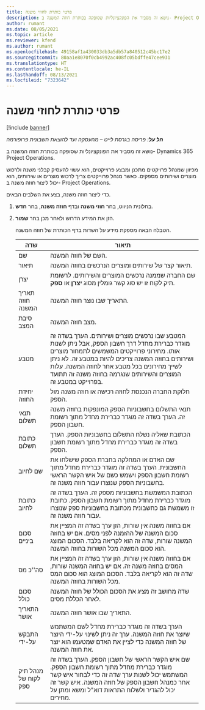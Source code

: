 ```yaml
---
title: פרטי כותרת לחוזי משנה
description: נושא זה מסביר את הפונקציונליות שסופקה בכותרת חוזה המשנה ב- Project Operations.
author: rumant
ms.date: 08/05/2021
ms.topic: article
ms.reviewer: kfend
ms.author: rumant
ms.openlocfilehash: 49158af1a430033db3a5db57a840512c45bc17e2
ms.sourcegitcommit: 80aa1e8070f0cb4992ac408fc05bdffe47cee931
ms.translationtype: HT
ms.contentlocale: he-IL
ms.lasthandoff: 08/13/2021
ms.locfileid: "7323642"
---
```

# <a name="header-details-for-subcontracts"></a>פרטי כותרת לחוזי משנה

[!include [banner](../../includes/dataverse-preview.md)]

_**חל על**: פריסה בגרסת לייט – מהעסקה ועד להוצאת חשבונית פרופורמה_

נושא זה מסביר את הפונקציונליות שסופקה בכותרת חוזה המשנה ב- Dynamics 365 Project Operations.

מכיוון שמנהל פרויקטים מתכנן ומבצע פרוייקטים, הוא עשוי להעסיק קבלני משנה ולרכוש מוצרים ושירותים מספקים. כאשר מנהל פרוייקטים צריך לרכוש מוצרים או שירותים, הוא יכול ליצור חוזה משנה ב- Project Operations.

כדי ליצור חוזה משנה, בצע את השלבים הבאים.

1. בחלונית הניווט, בחר **חוזי משנה** ובדף **חוזה משנה**, בחר **חדש**.
2. הזן את המידע הדרוש ולאחר מכן בחר **שמור**.

    הטבלה הבאה מספקת מידע על השדות בדף הכותרת של חוזה המשנה.

    | **שדה** | **תיאור** |
    | --- | --- | 
    | שם | השם של חוזה המשנה. |
    | תיאור | תיאור קצר של שירותים ומוצרים הנרכשים בחוזה המשנה. |
    | יצרן | שם החברה שממנה נרכשים המוצרים והשירותים. לרשומת תיק לקוח זו יש סוג קשר גומלין מסוג **יצרן** או **ספק**. |
    | תאריך חוזה המשנה | התאריך שבו נוצר חוזה המשנה. |
    | סיבת המצב‬ | מצב חוזה המשנה. |
    | מטבע | המטבע שבו נרכשים מוצרים ושירותים. הערך בשדה זה מוגדר כברירת מחדל דרך חשבון הספק, אבל ניתן לשנות אותו. מחירוני פרוייקטים המשמשים לתמחור מוצרים ושירותים בחוזה המשנה צריכים להיות במטבע זה. לא ניתן לשייך מחירונים בכל מטבע אחר לחוזה המשנה. עלות המוצרים והשירותים שנגרמה בחוזה משנה זה תתועד בפרוייקט במטבע זה. |
    | יחידת החוזה | חלוקת החברה הנכנסת לחוזה רכישה או חוזה משנה מול הספק. |
    | תנאי תשלום | תנאי התשלום בחשבוניות הספק המונפקות בחוזה משנה זה. הערך בשדה זה מוגדר כברירת מחדל מתוך רשומת חשבון הספק. |
    | כתובת תשלום | הכתובת שאליה נשלח התשלום בחשבוניות הספק. הערך בשדה זה מוגדר כברירת מחדל מתוך רשומת חשבון הספק. |
    | שם לחיוב | שם האדם או המחלקה בחברת הספק שישלחו את החשבונית. הערך בשדה זה מוגדר כברירת מחדל מתוך רשומת חשבון הספק וישמש כשם של איש הקשר הראשי בחשבוניות הספק שנוצרו עבור חוזה משנה זה. |
    | ‏‫כתובת לחיוב‬ | הכתובת המשמשת בחשבוניות מספק זה. הערך בשדה זה מוגדר כברירת מחדל מתוך רשומת חשבון הספק. כתובת זו משמשת גם כחשבונית מכתובת בחשבוניות ספק שנוצרו עבור חוזה משנה זה. |
    | סכום ביניים | אם בחוזה משנה אין שורות, הזן ערך בשדה זה המציין את סכום המשנה של ההזמנה לפני מסים. אם יש בחוזה המשנה שורות, שדה זה הוא לקריאה בלבד. הסכום המוצג הוא סכום המשנה מכל השורות בחוזה המשנה. |
    | סה''כ מס | אם בחוזה משנה אין שורות, הזן ערך בשדה זה המציין את המסים בחוזה משנה זה. אם יש בחוזה המשנה שורות, שדה זה הוא לקריאה בלבד. הסכום המוצג הוא סכום המס מכל השורות בחוזה המשנה. |
    | סכום כולל |  שדה מחושב זה מציג את הסכום הכולל של חוזה המשנה לאחר הכללת מסים.  |
    | התאריך אושר | התאריך שבו אושר חוזה המשנה.  |
    | התבקש על-ידי | הערך בשדה זה מוגדר כברירת מחדל לשם המשתמש שיוצר את חוזה המשנה. ערך זה ניתן לשינוי על-ידי היוצר של חוזה המשנה כדי לציין את האדם שמטעמו הוא יוצר את חוזה המשנה.  |
    | מנהל תיק לקוח של ספק | שם איש הקשר הראשי של חשבון הספק. הערך בשדה זה מוגדר כברירת מחדל מתוך רשומת חשבון הספק. המשתמש יכול לשנות ערך שדה זה כדי לבחור איש קשר אחר כמנהל חשבון הספק של חוזה המשנה. איש קשר זה יכול להגדיר ולשלוח התראות דוא"ל ומשא ומתן על מחירים. |



